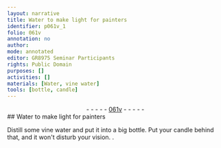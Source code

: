 ```yaml
---
layout: narrative
title: Water to make light for painters
identifier: p061v_1
folio: 061v
annotation: no
author:
mode: annotated
editor: GR8975 Seminar Participants
rights: Public Domain
purposes: []
activities: []
materials: [Water, vine water]
tools: [bottle, candle]
---
```


 <div class="folio" align="center">- - - - - <a href="http://gallica.bnf.fr/ark:/12148/btv1b10500001g/f128.image" target="_blank">061v</a> - - - - - </div> 
## <span class="material">Water</span> to make light for painters

 
Distill some <span class="material">vine water</span> and put it into a big <span class="tool">bottle</span>. Put your <span class="tool">candle</span> behind that, and it won't disturb your vision.
. 